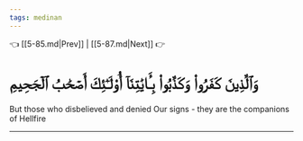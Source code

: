 ```yaml
---
tags: medinan
---
```


👈 [[5-85.md|Prev]] | [[5-87.md|Next]] 👉

# وَٱلَّذِينَ كَفَرُواْ وَكَذَّبُواْ بِـَٔايَٰتِنَآ أُوْلَـٰٓئِكَ أَصۡحَٰبُ ٱلۡجَحِيمِ

But those who disbelieved and denied Our signs - they are the companions of Hellfire

---

